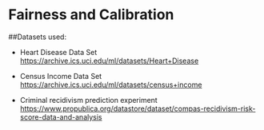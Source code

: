 # Fairness and Calibration

##Datasets used:

- Heart Disease Data Set
  https://archive.ics.uci.edu/ml/datasets/Heart+Disease
  
- Census Income Data Set
  https://archive.ics.uci.edu/ml/datasets/census+income
  
- Criminal recidivism prediction experiment
  https://www.propublica.org/datastore/dataset/compas-recidivism-risk-score-data-and-analysis
  

  
  
  